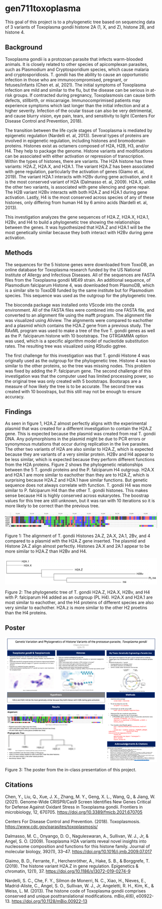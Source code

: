 # gen711toxoplasma
This goal of this project is to a phylogenetic tree based on sequencing data of 3 variants of Toxoplasma gondii histone 2A (1, X, and Z), histone 2B, and histone 4.
## Background
Toxoplasma gondii is a protozoan parasite that infects warm-blooded animals. It is closely related to other species of apicomplexan parasites, such as Plasmodium and Cryptosporidium species, which cause malaria and cryptosporidiosis. T. gondii has the ability to cause an opportunistic infection in those who are immunocompromised, pregnant, or fetuses/infants (Chen et. al, 2021). The initial symptoms of Toxoplasma infection are mild and similar to the flu, but the disease can be serious in at-risk groups. If contracted during pregnancy, Toxoplasmosis can cause birth defects, stillbirth, or miscarraige. Immunocomprimised patients may experience symptoms which last longer than the initial infection and at a higher severity. Infection of the ocular tissue can also be very detrimental, and cause blurry vision, eye pain, tears, and sensitivity to light (Centers For Disease Control and Prevention, 2018). 

The transition between the life cycle stages of Toxoplasma is mediated by epigenetic regulation (Nardelli et. al, 2013). Several types of proteins are involved in epigenetic regulation, including histones and bromodomain proteins. Histones exist as octamers composed of H2A, H2B, H3, and/or H4. They help to package the genome. Histone variants and modifications can be associated with either activation or repression of transcription. Within the types of histones, there are variants. The H2A histone has three variants: H2A.Z, H2A.X, and H2A.1. The variant H2A.Z has been associated with gene regulation, particularly the activation of genes (Giamo et. al, 2019). The variant H2A.1 interacts with H2Bv during gene activation, and it is the most conserved variant of H2A (Dalmasso et. al, 2009). H2A.X, unlike the other two variants, is associated with gene silencing and gene repair. The H2B variant H2Bv interacts with both H2A.Z and H2A.1 during gene activation. Lastly, H4 is the most conserved across species of any of these histones, only differing from human H4 by 6 amino acids (Nardelli et. al, 2013).

This investigation analyzes the gene sequences of H2A.Z, H2A.X, H2A.1, H2Bv, and H4 to build a phylogenetic tree showing the relationships between the genes. It was hypothesized that H2A.Z and H2A.1 will be the most genetically similar because they both interact with H2Bv during gene activation.
## Methods
The sequences for the 5 histone genes were downloaded from ToxoDB, an online database for Toxoplasma research funded by the US National Institute of Allergy and Infectious Diseases. All of the sequences are FASTA files from the Toxoplasma gondii ME49 strain. An additional sequence, of Plasmodium falciparum Histone 4, was downloaded from PlasmoDB, which is a similar site to ToxoDB funded by the same institute but for Plasmodium species. This sequence was used as the outgroup for the phylogenetic tree. 

The bioconda package was installed onto VScode into the conda environment. All of the FASTA files were combined into one FASTA file, and converted to an alignment file using the mafft program. The alignment file was visualized using Aliview. The alignments were compared to eachother and a plasmid which contains the H2A.Z gene from a previous study. The RAxML program was used to make a tree of the five T. gondii genes as well as the P. falciparum histone with 10 bootstraps. The GTRGAMMA option was used, which is a specific algorithm model of nucleotide substitution rates. The resulting tree was visualized using RStudio ggtree. 

The first challenge for this investigation was that T. gondii Histone 4 was originally used as the outgroup for the phylogenetic tree. Histone 4 was too similar to the other proteins, so the tree was missing nodes. This problem was fixed by adding the P. falciparum gene. The second challenge of this investigation was that the computer used has limited processing power, so the original tree was only created with 5 bootstraps. Bootsraps are a measure of how likely the tree is to be accurate. The second tree was created with 10 boostraps, but this still may not be enough to ensure accuracy. 
## Findings
As seen in figure 1, H2A.Z almost perfectly aligns with the experimental plasmid that was created for a different investigation to contain the H2A.Z gene. This is expected because the plasmid was created from real T. gondii DNA. Any polymorphisms in the plasmid might be due to PCR errors or synonymous mutations that occur during replication in the live parasites. The other two variants of H2A are also similar to H2A.Z, which is expected because they are variants of a very similar protein. H2Bv and H4 appear to be less similar, which is expected because they perform different functions from the H2A proteins. Figure 2 shows the phylogenetic relationships between the 5 T. gondii proteins and the P. falciparum H4 outgroup. H2A.X and H2A.1 are more similar to eachother than they are to H2A.Z, which is surprising because H2A.Z and H2A.1 have similar functions. But genetic sequence does not always correlate with function. T. gondii H4 was more similar to P. falciparum H4 than the other T. gondii histones. This makes sense because H4 is highly conserved across eukaryotes. The boostrap values for this tree are still unknown, but it was ran with 10 iterations so it is more likely to be correct than the previous tree. 

![alt text](https://github.com/chiaraantonioli/gen711toxoplasma/blob/main/figs/alignmentwplasmid.png "Alignment")

Figure 1: The alignment of T. gondii Histones 2A.Z, 2A.X, 2A.1, 2Bv, and 4 compared to a plasmid with the H2A.Z gene inserted. The plasmid and Histone 2A.Z align almost perfectly. Histones 2A.X and 2A.1 appear to be more similar to H2A.Z than H2Bv and H4.

![alt text](https://github.com/chiaraantonioli/gen711toxoplasma/blob/main/figs/HistoneTreeWithPlasmo.png "Tree2")

Figure 2: The phylogenetic tree of T. gondii H2A.Z, H2A.X, H2Bv, and H4 with P. falciparum H4 added as an outgroup (PL H4). H2A.X and H2A.1 are most similar to eachother, and the H4 proteins of different species are also very similar to eachother. H2A.z is more similar to the other H2 proetins than the H4 proteins.

## Poster
![alt text](https://github.com/chiaraantonioli/gen711toxoplasma/blob/main/figs/Antonioli_GEN711_Project.png "Poster")

Figure 3: The poster from the in-class presentation of this project.
## Citations
Chen, Y., Liu, Q., Xue, J. X., Zhang, M. Y., Geng, X. L., Wang, Q., & Jiang, W. (2021). Genome-Wide CRISPR/Cas9 Screen Identifies New Genes Critical for Defense Against  Oxidant Stress in Toxoplasma gondii. Frontiers in microbiology, 12, 670705. https://doi.org/10.3389/fmicb.2021.670705
  
Centers For Disease Control and Prevention. (2018). Toxoplasmosis. https://www.cdc.gov/parasites/toxoplasmosis/
  
Dalmasso, M. C., Onyango, D. O., Naguleswaran, A., Sullivan, W. J., Jr, & Angel, S. O. (2009). Toxoplasma H2A variants reveal novel insights into nucleosome composition and functions for this histone family. Journal of molecular biology, 392(1), 33–47. https://doi.org/10.1016/j.jmb.2009.07.017
  
Giaimo, B. D., Ferrante, F., Herchenröther, A., Hake, S. B., & Borggrefe, T. (2019). The histone variant H2A.Z in gene regulation. Epigenetics & chromatin, 12(1), 37. https://doi.org/10.1186/s13072-019-0274-9

Nardelli, S. C., Che, F. Y., Silmon de Monerri, N. C., Xiao, H., Nieves, E., Madrid-Aliste, C., Angel, S. O., Sullivan, W. J., Jr, Angeletti, R. H., Kim, K., & Weiss, L. M. (2013). The histone code of Toxoplasma gondii comprises conserved and unique posttranslational modifications. mBio,4(6), e00922- 13. https://doi.org/10.1128/mBio.00922-13
